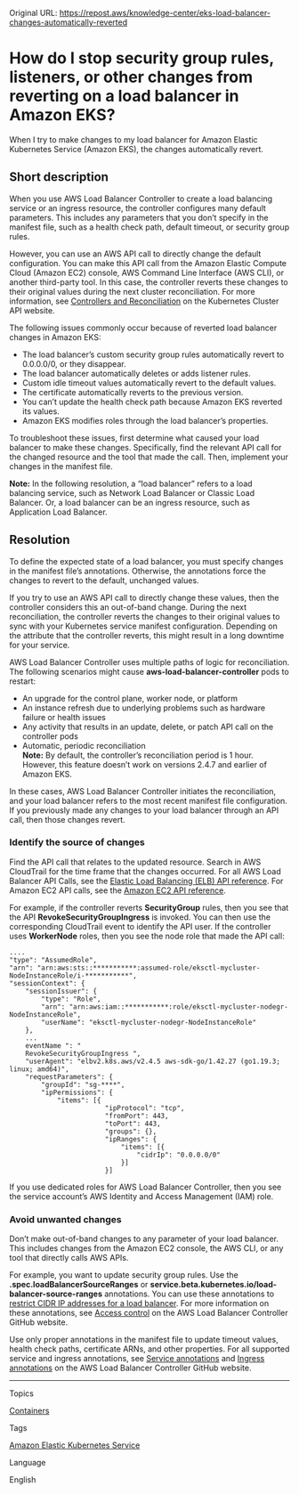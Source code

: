 Original URL: <https://repost.aws/knowledge-center/eks-load-balancer-changes-automatically-reverted>

# How do I stop security group rules, listeners, or other changes from reverting on a load balancer in Amazon EKS?

When I try to make changes to my load balancer for Amazon Elastic Kubernetes Service (Amazon EKS), the changes automatically revert.

## Short description

When you use AWS Load Balancer Controller to create a load balancing service or an ingress resource, the controller configures many default parameters. This includes any parameters that you don’t specify in the manifest file, such as a health check path, default timeout, or security group rules.

However, you can use an AWS API call to directly change the default configuration. You can make this API call from the Amazon Elastic Compute Cloud (Amazon EC2) console, AWS Command Line Interface (AWS CLI), or another third-party tool. In this case, the controller reverts these changes to their original values during the next cluster reconciliation. For more information, see [Controllers and Reconciliation](<https://cluster-api.sigs.k8s.io/developer/providers/implementers-guide/controllers_and_reconciliation.html>) on the Kubernetes Cluster API website.

The following issues commonly occur because of reverted load balancer changes in Amazon EKS:

  * The load balancer’s custom security group rules automatically revert to 0.0.0.0/0, or they disappear.
  * The load balancer automatically deletes or adds listener rules.
  * Custom idle timeout values automatically revert to the default values.
  * The certificate automatically reverts to the previous version.
  * You can’t update the health check path because Amazon EKS reverted its values.
  * Amazon EKS modifies roles through the load balancer’s properties.



To troubleshoot these issues, first determine what caused your load balancer to make these changes. Specifically, find the relevant API call for the changed resource and the tool that made the call. Then, implement your changes in the manifest file.

**Note:** In the following resolution, a “load balancer” refers to a load balancing service, such as Network Load Balancer or Classic Load Balancer. Or, a load balancer can be an ingress resource, such as Application Load Balancer.

## Resolution

To define the expected state of a load balancer, you must specify changes in the manifest file’s annotations. Otherwise, the annotations force the changes to revert to the default, unchanged values.

If you try to use an AWS API call to directly change these values, then the controller considers this an out-of-band change. During the next reconciliation, the controller reverts the changes to their original values to sync with your Kubernetes service manifest configuration. Depending on the attribute that the controller reverts, this might result in a long downtime for your service.

AWS Load Balancer Controller uses multiple paths of logic for reconciliation. The following scenarios might cause **aws-load-balancer-controller** pods to restart:

  * An upgrade for the control plane, worker node, or platform
  * An instance refresh due to underlying problems such as hardware failure or health issues
  * Any activity that results in an update, delete, or patch API call on the controller pods
  * Automatic, periodic reconciliation  
**Note:** By default, the controller’s reconciliation period is 1 hour. However, this feature doesn’t work on versions 2.4.7 and earlier of Amazon EKS.



In these cases, AWS Load Balancer Controller initiates the reconciliation, and your load balancer refers to the most recent manifest file configuration. If you previously made any changes to your load balancer through an API call, then those changes revert.

### Identify the source of changes

Find the API call that relates to the updated resource. Search in AWS CloudTrail for the time frame that the changes occurred. For all AWS Load Balancer API Calls, see the [Elastic Load Balancing (ELB) API reference](<https://docs.aws.amazon.com/elasticloadbalancing/latest/APIReference/Welcome.html>). For Amazon EC2 API calls, see the [Amazon EC2 API reference](<https://docs.aws.amazon.com/AWSEC2/latest/APIReference/Welcome.html>).

For example, if the controller reverts **SecurityGroup** rules, then you see that the API **RevokeSecurityGroupIngress** is invoked. You can then use the corresponding CloudTrail event to identify the API user. If the controller uses **WorkerNode** roles, then you see the node role that made the API call:
    
    
    ....
    "type": "AssumedRole",
    "arn": "arn:aws:sts::***********:assumed-role/eksctl-mycluster-NodeInstanceRole/i-***********",
    "sessionContext": {
        "sessionIssuer": {
            "type": "Role",
            "arn": "arn:aws:iam::***********:role/eksctl-mycluster-nodegr-NodeInstanceRole",
            "userName": "eksctl-mycluster-nodegr-NodeInstanceRole"
        },
        ...
        eventName ": "
        RevokeSecurityGroupIngress ",
        "userAgent": "elbv2.k8s.aws/v2.4.5 aws-sdk-go/1.42.27 (go1.19.3; linux; amd64)",
        "requestParameters": {
            "groupId": "sg-****",
            "ipPermissions": {
                "items": [{
                            "ipProtocol": "tcp",
                            "fromPort": 443,
                            "toPort": 443,
                            "groups": {},
                            "ipRanges": {
                                "items": [{
                                    "cidrIp": "0.0.0.0/0"
                                }]
                            }]

If you use dedicated roles for AWS Load Balancer Controller, then you see the service account’s AWS Identity and Access Management (IAM) role.

### Avoid unwanted changes

Don’t make out-of-band changes to any parameter of your load balancer. This includes changes from the Amazon EC2 console, the AWS CLI, or any tool that directly calls AWS APIs.

For example, you want to update security group rules. Use the **.spec.loadBalancerSourceRanges** or **service.beta.kubernetes.io/load-balancer-source-ranges** annotations. You can use these annotations to [restrict CIDR IP addresses for a load balancer](<https://repost.aws/knowledge-center/eks-cidr-ip-address-loadbalancer>). For more information on these annotations, see [Access control](<https://kubernetes-sigs.github.io/aws-load-balancer-controller/v2.4/guide/service/annotations/#lb-source-ranges>) on the AWS Load Balancer Controller GitHub website.

Use only proper annotations in the manifest file to update timeout values, health check paths, certificate ARNs, and other properties. For all supported service and ingress annotations, see [Service annotations](<https://kubernetes-sigs.github.io/aws-load-balancer-controller/v2.4/guide/service/annotations/>) and [Ingress annotations](<https://kubernetes-sigs.github.io/aws-load-balancer-controller/v2.4/guide/ingress/annotations/>) on the AWS Load Balancer Controller GitHub website.

* * *

Topics

[Containers](<https://repost.aws/topics/TAgOdRefu6ShempO3dWPEofg/containers>)

Tags

[Amazon Elastic Kubernetes Service](<https://repost.aws/tags/TA4IvCeWI1TE66q4jEj4Z9zg/amazon-elastic-kubernetes-service>)

Language

English
